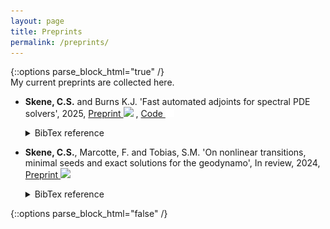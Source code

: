 ```yaml
---
layout: page
title: Preprints
permalink: /preprints/
---
```

<!-- Collapsible code from https://www.endtoend.ai/tutorial/collapsible-code-blocks/ -->
{::options parse_block_html="true" /}
\
My current preprints are collected here.

* **Skene, C.S.** and Burns K.J. 'Fast automated adjoints for spectral PDE solvers', 2025, [Preprint <img src="https://static.arxiv.org/static/browse/0.3.4/images/icons/smileybones-pixel.png" style="width:1em;">](https://arxiv.org/abs/2506.14792) , [Code <img src="/assets/publications/github-mark-white.png" style="width:1em;">](https://github.com/csskene/dedalus_adjoint_examples)
   <details><summary markdown="span">BibTex reference</summary>
   ```
   @misc{skene_burns_2025,
      title={Fast automated adjoints for spectral PDE solvers}, 
      author={Calum S. Skene and Keaton J. Burns},
      year={2025},
      eprint={2506.14792},
      archivePrefix={arXiv},
      primaryClass={math.NA},
      url={https://arxiv.org/abs/2506.14792}, 
   }
   ```
   </details>

* **Skene, C.S.**, Marcotte, F. and Tobias, S.M. 'On nonlinear transitions, minimal seeds and exact solutions for the geodynamo', In review, 2024, [Preprint <img src="https://static.arxiv.org/static/browse/0.3.4/images/icons/smileybones-pixel.png" style="width:1em;">](https://arxiv.org/abs/2411.05499)  
   <details><summary markdown="span">BibTex reference</summary>
   ```
   @misc{skene_marcotte_2024,
      title={On nonlinear transitions, minimal seeds and exact solutions for the geodynamo}, 
      author={Skene, Calum S. and Marcotte, Florence and Tobias, Steven M.},
      year={2024},
      eprint={2411.05499},
      archivePrefix={arXiv},
      primaryClass={physics.flu-dyn},
      url={https://arxiv.org/abs/2411.05499}, 
   } 
   ```
   </details>

{::options parse_block_html="false" /}